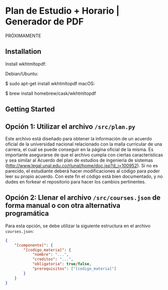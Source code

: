 # Plan de Estudio + Horario | Generador de PDF

PRÓXIMAMENTE

## Installation

Install wkhtmltopdf:

Debian/Ubuntu:

$ sudo apt-get install wkhtmltopdf
macOS:

$ brew install homebrew/cask/wkhtmltopdf

## Getting Started

## Opción 1: Utilizar el archivo `/src/plan.py`

Este archivo está diseñado para obtener la información de un acuerdo oficial de la universidad nacional relacionado con la malla curricular de una carrera, el cual se puede conseguir en la página oficial de la misma. Es importante asegurarse de que el archivo cumpla con ciertas características y sea similar al Acuerdo del plan de estudios de ingeniería de sistemas (http://www.legal.unal.edu.co/rlunal/home/doc.jsp?d_i=100952). Si no es parecido, el estudiante deberá hacer modificaciones al código para poder leer su propio acuerdo. Con este fin el código está bien documentado, y no dudes en forkear el repositorio para hacer los cambios pertinentes.

## Opción 2: Llenar el archivo `/src/courses.json` de forma manual o con otra alternativa programática

Para esta opción, se debe utilizar la siguiente estructura en el archivo `courses.json`:

```json
{
    "[componente]": {
        "[codigo_materia]": {
            "nombre": "...",
            "creditos": "...",
            "obligatoria": true/false,
            "prerequisitos": ["[codigo_materia]"]
        }
    }
}
```